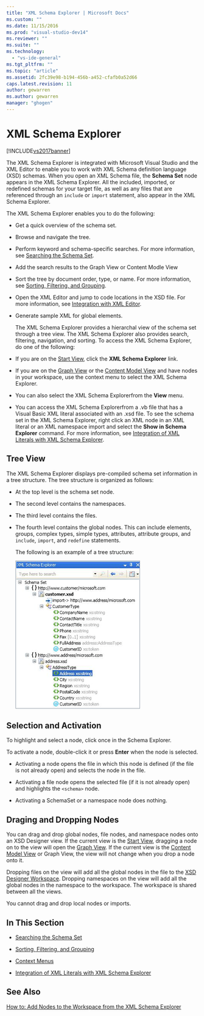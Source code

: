 ```yaml
---
title: "XML Schema Explorer | Microsoft Docs"
ms.custom: ""
ms.date: 11/15/2016
ms.prod: "visual-studio-dev14"
ms.reviewer: ""
ms.suite: ""
ms.technology: 
  - "vs-ide-general"
ms.tgt_pltfrm: ""
ms.topic: "article"
ms.assetid: 2fc39e98-b194-456b-a452-cfafb0a52d66
caps.latest.revision: 11
author: gewarren
ms.author: gewarren
manager: "ghogen"
---
```

# XML Schema Explorer
[!INCLUDE[vs2017banner](../includes/vs2017banner.md)]

  
The XML Schema Explorer is integrated with Microsoft Visual Studio and the XML Editor to enable you to work with XML Schema definition language (XSD) schemas. When you open an XML Schema file, the **Schema Set** node appears in the XML Schema Explorer. All the included, imported, or redefined schemas for your target file, as well as any files that are referenced through an `include` or `import` statement, also appear in the XML Schema Explorer.  
  
 The XML Schema Explorer enables you to do the following:  
  
- Get a quick overview of the schema set.  
  
- Browse and navigate the tree.  
  
- Perform keyword and schema-specific searches. For more information, see [Searching the Schema Set](../xml-tools/searching-the-schema-set.md).  
  
- Add the search results to the Graph View or Content Modle View  
  
- Sort the tree by document order, type, or name. For more information, see [Sorting, Filtering, and Grouping](../xml-tools/sorting-filtering-and-grouping-xml-schema-explorer.md).  
  
- Open the XML Editor and jump to code locations in the XSD file. For more information, see [Integration with XML Editor](../xml-tools/integration-with-xml-editor.md).  
  
- Generate sample XML for global elements.  
  
  The XML Schema Explorer provides a hierarchal view of the schema set through a tree view. The XML Schema Explorer also provides search, filtering, navigation, and sorting. To access the XML Schema Explorer, do one of the following:  
  
- If you are on the [Start View](../xml-tools/start-view.md), click the **XML Schema Explorer** link.  
  
- If you are on the [Graph View](../xml-tools/graph-view.md) or the [Content Model View](../xml-tools/content-model-view.md) and have nodes in your workspace, use the context menu to select the XML Schema Explorer.  
  
- You can also select the XML Schema Explorerfrom the **View** menu.  
  
- You can access the XML Schema Explorerfrom a .vb file that has a Visual Basic XML literal associated with an .xsd file. To see the schema set in the XML Schema Explorer, right click an XML node in an XML literal or an XML namespace import and select the **Show in Schema Explorer** command. For more information, see [Integration of XML Literals with XML Schema Explorer](../xml-tools/integration-of-xml-literals-with-xml-schema-explorer.md).  
  
## Tree View  
 The XML Schema Explorer displays pre-compiled schema set information in a tree structure. The tree structure is organized as follows:  
  
- At the top level is the schema set node.  
  
- The second level contains the namespaces.  
  
- The third level contains the files.  
  
- The fourth level contains the global nodes. This can include elements, groups, complex types, simple types, attributes, attribute groups, and `include`, `import`, and `redefine` statements.  
  
  The following is an example of a tree structure:  
  
  ![XML Schema Explorer](../xml-tools/media/xmlschemaexplorer.gif "XMLSchemaExplorer")  
  
## Selection and Activation  
 To highlight and select a node, click once in the Schema Explorer.  
  
 To activate a node, double-click it or press **Enter** when the node is selected.  
  
-   Activating a node opens the file in which this node is defined (if the file is not already open) and selects the node in the file.  
  
-   Activating a file node opens the selected file (if it is not already open) and highlights the `<schema>` node.  
  
-   Activating a SchemaSet or a namespace node does nothing.  
  
## Draging and Dropping Nodes  
 You can drag and drop global nodes, file nodes, and namespace nodes onto an XSD Designer view. If the current view is the [Start View](../xml-tools/start-view.md), dragging a node on to the view will open the [Graph View](../xml-tools/graph-view.md). If the current view is the [Content Model View](../xml-tools/content-model-view.md) or Graph View, the view will not change when you drop a node onto it.  
  
 Dropping files on the view will add all the global nodes in the file to the [XSD Designer Workspace](../xml-tools/xml-schema-designer-workspace.md). Dropping namespaces on the view will add all the global nodes in the namespace to the workspace. The workspace is shared between all the views.  
  
 You cannot drag and drop local nodes or imports.  
  
## In This Section  
  
-   [Searching the Schema Set](../xml-tools/searching-the-schema-set.md)  
  
-   [Sorting, Filtering, and Grouping](../xml-tools/sorting-filtering-and-grouping-xml-schema-explorer.md)  
  
-   [Context Menus](../xml-tools/context-menus-xml-schema-explorer.md)  
  
-   [Integration of XML Literals with XML Schema Explorer](../xml-tools/integration-of-xml-literals-with-xml-schema-explorer.md)  
  
## See Also  
 [How to: Add Nodes to the Workspace from the XML Schema Explorer](../xml-tools/how-to-add-nodes-to-the-workspace-from-the-xml-schema-explorer.md)







